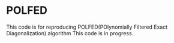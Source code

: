# POLFED
This code is for reproducing POLFED(POlynomially Filtered Exact Diagonalization) algorithm 
This code is in progress.
